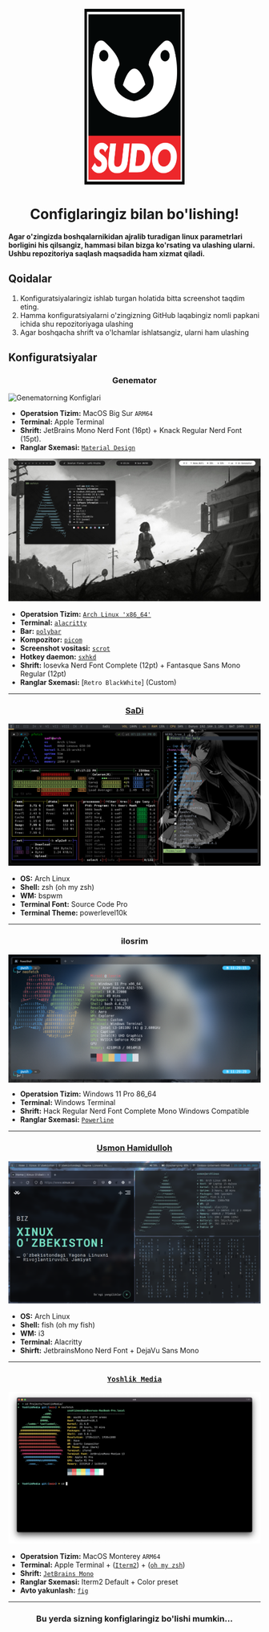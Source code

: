 <p align="center"><a href="https://github.com/xinuxuz/configs" target="_blank"><img height="350" width="200" src="./assets/sudo.png"/></a></p>
<h1 align="center">Configlaringiz bilan bo'lishing!</h1>

**Agar o'zingizda boshqalarnikidan ajralib turadigan linux parametrlari borligini his qilsangiz, hammasi bilan bizga ko'rsating va ulashing ularni. Ushbu repozitoriya saqlash maqsadida ham xizmat qiladi.**

## Qoidalar

1. Konfiguratsiyalaringiz ishlab turgan holatida bitta screenshot taqdim eting.
2. Hamma konfiguratsiyalarni o'zingizning GitHub laqabingiz nomli papkani ichida shu repozitoriyaga ulashing
3. Agar boshqacha shrift va o'lchamlar ishlatsangiz, ularni ham ulashing

## Konfiguratsiyalar

<h3 align="center">Genemator</h3>

![Genematorning Konfiglari](https://raw.githubusercontent.com/xinuxuz/configs/main/Genemator/screenshot.png)

- **Operatsion Tizim:** MacOS Big Sur `ARM64`
- **Terminal:** Apple Terminal
- **Shrift:** JetBrains Mono Nerd Font (16pt) + Knack Regular Nerd Font (15pt).
- **Ranglar Sxemasi:** [`Material Design`](https://github.com/MartinSeeler/iterm2-material-design)

![Genematorning Konfiglari](Genemator/BSPWM/screenshot.png)

- **Operatsion Tizim:** [`Arch Linux 'x86_64'`](https://archlinux.org/)
- **Terminal:** [`alacritty`](https://github.com/alacritty/alacritty)
- **Bar:** [`polybar`](https://github.com/polybar/polybar)
- **Kompozitor:** [`picom`](https://github.com/yshui/picom)
- **Screenshot vositasi:** [`scrot`](https://github.com/dreamer/scrot)
- **Hotkey daemon:** [`sxhkd`](https://github.com/baskerville/sxhkd)
- **Shrift:** Iosevka Nerd Font Complete (12pt) + Fantasque Sans Mono Regular (12pt)
- **Ranglar Sxemasi:** [`Retro BlackWhite`] (Custom)

<hr />

<h3 align="center"><a href="https://github.com/sad1go0" target="_blank">SaDi</a></h3>

![SaDining Konfiglari](sadi/assets/myterminal.png)

- **OS:** Arch Linux
- **Shell:** zsh (oh my zsh)
- **WM:** bspwm
- **Terminal Font:** Source Code Pro
- **Terminal Theme:** powerlevel10k

<hr />
<h3 align="center"><b>ilosrim</b></h3>
<img src="./ilosrim/PowerShell/win-neofetch.png" alt="Windows PowerShell config" align="center">

- **Operatsion Tizim:** Windows 11 Pro 86_64
- **Terminal:** Windows Terminal
- **Shrift:** Hack Regular Nerd Font Complete Mono Windows Compatible
- **Ranglar Sxemasi:** [`Powerline`](https://github.com/b-ryan/powerline-shell)

<hr />

<h3 align="center"><a href="https://github.com/UsmonHamidulloh" target="_blank">Usmon Hamidulloh</a></h3>

![Usmonning Konfiglari](usmon/i3/image.png)

- **OS:** Arch Linux
- **Shell:** fish (oh my fish)
- **WM:** i3
- **Terminal:** Alacritty
- **Shirft:** JetbrainsMono Nerd Font + DejaVu Sans Mono

<hr />

<h3 align="center"><a href="https://github.com/YoshlikMedia" target="_blank"><code>Yoshlik Media</code></a></h3>

![Yoshlik Media Konfiglari](YoshlikMedia/assets/screenshot.png)

- **Operatsion Tizim:** MacOS Monterey `ARM64`
- **Terminal:** Apple Terminal + ([`Iterm2`](https://iterm2.com/)) + ([`oh my zsh`](https://ohmyz.sh/))
- **Shrift:** [`JetBrains Mono`](https://www.jetbrains.com/lp/mono/)
- **Ranglar Sxemasi:** Iterm2 Default + Color preset
- **Avto yakunlash:** [`fig`](https://fig.io/)


<hr />

<h3 align="center">Bu yerda sizning konfiglaringiz bo'lishi mumkin...</h3>
